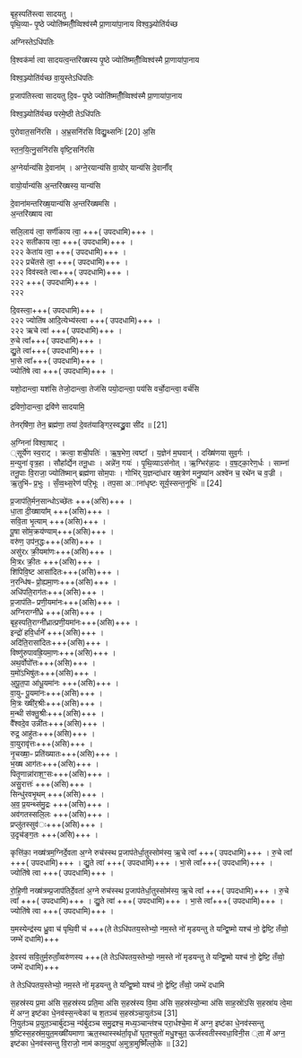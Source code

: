




बृह॒स्पति॑स्त्वा सादयतु ।  
पृथि॒व्याᳶ पृ॒ष्ठे ज्योति॑ष्मतीँ॒व्विश्व॑स्मै
प्रा॒णाया॑पा॒नाय
विश्व॒ञ्ज्योति॑र्यच्छ

अग्निस्तेऽधि॑पतिः

वि॒श्वक॑र्मा त्वा सादयत्व॒न्तरि॑ख्षस्य पृ॒ष्ठे
ज्योति॑ष्मतीँ॒व्विश्व॑स्मै प्रा॒णाया॑पा॒नाय

विश्व॒ञ्ज्योति॑र्यच्छ
वा॒युस्तेऽधि॑पतिः

प्र॒जाप॑तिस्त्वा सादयतु दि॒वᳶ पृ॒ष्ठे
ज्योति॑ष्मतीँ॒व्विश्व॑स्मै प्रा॒णाया॑पा॒नाय

विश्व॒ञ्ज्योति॑र्यच्छ
परमे॒ष्ठी तेऽधि॑पतिः

पुरोवात॒सनि॑रसि ।
अ॒भ्र॒सनि॑रसि
विद्यु॒थ्सनिः॑ [20] अ॒सि

स्त॒न॒यि॒त्नु॒सनि॑रसि
वृष्टि॒सनि॑रसि


अ॒ग्नेर्यान्य॑सि दे॒वाना॑म् ।
अग्ने॒रयान्य॑सि वा॒योर्
यान्य॑सि दे॒वानाँ᳚व्

वायो॒र्यान्य॑सि
अ॒न्तरि॑ख्षस्य॒ यान्य॑सि

दे॒वाना॑मन्तरिख्ष॒यान्य॑सि
अ॒न्तरि॑ख्षमसि  ।  
अ॒न्तरि॑ख्षाय त्वा


सलि॒लाय॑ त्वा॒
सर्णी॑काय त्वा॒ +++( उपदधामि)+++ ।   
२२२
सती॑काय त्वा॒ +++( उपदधामि)+++ ।   
२२२
केता॑य त्वा॒ +++( उपदधामि)+++ ।   
२२२
प्रचे॑तसे त्वा॒ +++( उपदधामि)+++ ।   
२२२
विव॑स्वते त्वा+++( उपदधामि)+++ ।   
२२२
+++( उपदधामि)+++ ।   
२२२

दि॒वस्त्वा॒+++( उपदधामि)+++ ।   
२२२
ज्योति॑ष आदि॒त्येभ्य॑स्त्वा +++( उपदधामि)+++ ।   
२२२
ऋचे त्वा॑ +++( उपदधामि)+++ ।   
रु॒चे त्वा᳚+++( उपदधामि)+++ ।   
द्यु॒ते त्वा॑+++( उपदधामि)+++ ।   
भा॒से त्वा᳚+++( उपदधामि)+++ ।   
ज्योति॑षे त्वा +++( उपदधामि)+++ ।   

यशो॒दान्त्वा॒ यश॑सि
तेजो॒दान्त्वा॒ तेज॑सि
पयो॒दान्त्वा॒ पय॑सि
वर्चो॒दान्त्वा॒ वर्च॑सि

द्रविणो॒दान्त्वा॒ द्रवि॑णे सादयामि॒

तेनर्‌षि॑णा॒ तेन॒ ब्रह्म॑णा॒ तया॑ दे॒वत॑याङ्गिर॒स्वद्ध्रु॒वा सी॑द ॥   [21]  














अ॒ग्निना॑ विश्वा॒षाट्  ।  
्सूर्ये॑ण स्व॒राट्  ।
क्रत्वा॒ शची॒पतिः॑ ।
ऋ॒ष॒भेण॒ त्वष्टा᳚ ।
य॒ज्ञेन॑ म॒घवान्॑ ।
दख्षि॑णया सुव॒र्गः ।  
म॒न्युना॑ वृत्र॒हा ।
सौहा᳚र्द्येन तनू॒धाः ।
अन्ने॑न॒ गयः॑ ।
पृ॒थि॒व्याऽस॑नोत् ।
ऋ॒ग्भिर॑न्ना॒दः ।
व॒ष॒ट्का॒रेण॒र्धः ।
साम्ना॑  तनू॒पाः
वि॒राजा॒ ज्योति॑ष्मान्
ब्रह्म॑णा सोम॒पाः ।
गोभि॑र् य॒ज्ञन्दा॑धार
ख्ष॒त्रेण॑ मनु॒ष्या॑न
अश्वे॑न च॒ रथे॑न च व॒ज्री ।
ऋ॒तुभि॑ᳶ प्र॒भुः ।
सँ॒व्व॒थ्स॒रेण॑ परि॒भूः ।
तप॒सा अाना॑धृष्टः
सूर्य॒स्सन्त॒नूभिः॑ ॥   [24]  

प्र॒जाप॑ति॒र्मन॒सान्धोऽच्छे॑तः  +++(असि)+++ ।  
धा॒ता दी॒ख्षाया᳚म् +++(असि)+++ ।  
सवि॒ता भृ॒त्याम् +++(असि)+++ ।  
पू॒षा सो॑म॒क्रय॑ण्याम्+++(असि)+++ ।  
वरु॑ण॒ उप॑न॒द्धः+++(असि)+++ ।  
असु॑रᳵ क्री॒यमा॑णः+++(असि)+++ ।  
मि॒त्रᳵ क्री॒तः +++(असि)+++ ।  
शि॑पिवि॒ष्ट आसा॑दितः+++(असि)+++ ।  
न॒रन्धि॑षᳶ प्रो॒ह्यमा॒णः+++(असि)+++ ।  
अधि॑पति॒राग॑तः+++(असि)+++ ।  
प्र॒जाप॑तिᳶ प्रणी॒यमा॑नः+++(असि)+++ ।  
अग्निराग्नी᳚ध्रे +++(असि)+++ ।  
बृह॒स्पति॒राग्नी᳚ध्रात्प्रणी॒यमा॑नः+++(असि)+++ ।  
इन्द्रो॑  हवि॒र्धाने᳚ +++(असि)+++ ।  
अदि॑ति॒रासा॑दितः+++(असि)+++ ।  
विष्णु॑रुपावह्रि॒यमा॒णः+++(असि)+++ ।  
अथ॒र्वोपो᳚त्तः+++(असि)+++ ।  
य॒मो॑ऽभिषु॑तः+++(असि)+++ ।  
अ॒पू॒त॒पा आ॑धू॒यमा॑नः +++(असि)+++ ।  
वा॒युᳶ पू॒यमा॑नः+++(असि)+++ ।  
मि॒त्रः ख्षी॑र॒श्रीः+++(असि)+++ ।  
म॒न्थी स॑क्तु॒श्रीः+++(असि)+++ ।  
वै᳚श्वदे॒व उन्नी॑तः+++(असि)+++ ।  
रुद्र॒ आहु॑तः+++(असि)+++ ।  
वा॒युरावृ॑त्तः+++(असि)+++ ।  
नृ॒चख्षा॒ᳶ प्रति॑ख्यातः+++(असि)+++ ।  
भ॒ख्ष आग॑तः+++(असि)+++ ।  
पितृ॒णान्ना॑राश॒ꣳ॒सः+++(असि)+++ ।  
असु॒रात्तः॑ +++(असि)+++ ।  
सिन्धु॑रवभृ॒थम् +++(असि)+++ ।  
अ॒व॒ प्र॒यन्थ्स॑मु॒द्रः +++(असि)+++ ।  
अव॑गतस्सलि॒लः +++(असि)+++ ।  
प्रप्लु॑तस्सुव॑ः+++(असि)+++ ।  
उ॒दृच॑ङ्ग॒तः +++(असि)+++ ।  


कृत्ति॑का॒ नख्ष॑त्रम॒ग्निर्दे॒वता अ॒ग्ने रुच॑स्स्थ प्र॒जाप॑तेर्धा॒तुस्सोम॑स्य॒
ऋ॒चे त्वा᳚ +++( उपदधामि)+++ । रु॒चे त्वा᳚ +++( उपदधामि)+++ ।
द्यु॒ते त्वा॑ +++( उपदधामि)+++ ।  भा॒से त्वा᳚+++( उपदधामि)+++ । ज्योति॑षे त्वा +++( उपदधामि)+++ ।

 रो॒हि॒णी नख्ष॑त्रम्प्र॒जाप॑तिर्दे॒वता॑ अ॒ग्ने रुच॑स्स्थ प्र॒जाप॑तेर्धा॒तुस्सोम॑स्य॒
ऋ॒चे त्वा᳚ +++( उपदधामि)+++ । रु॒चे त्वा᳚ +++( उपदधामि)+++ ।
द्यु॒ते त्वा॑ +++( उपदधामि)+++ ।  भा॒से त्वा᳚+++( उपदधामि)+++ । ज्योति॑षे त्वा +++( उपदधामि)+++ ।








य॒मस्येन्द्र॑स्य ध्रु॒वा च॑ पृथि॒वी च॑ +++(ते तेऽधि॑पतय॒स्तेभ्यो॒ नम॒स्ते नो॑ मृडयन्तु
ते यन्द्वि॒ष्मो यश्च॑ नो॒ द्वेष्टि॒ तँव्वो॒ जम्भे॑ दधामि)+++

दे॒वस्य॑ सवि॒तुर्म॒रुताँ॒व्वरु॑णस्य +++(ते तेऽधि॑पतय॒स्तेभ्यो॒ नम॒स्ते नो॑ मृडयन्तु
ते यन्द्वि॒ष्मो यश्च॑ नो॒ द्वेष्टि॒ तँव्वो॒ जम्भे॑ दधामि)+++





ते तेऽधि॑पतय॒स्तेभ्यो॒ नम॒स्ते नो॑ मृडयन्तु
ते यन्द्वि॒ष्मो यश्च॑ नो॒ द्वेष्टि॒ तँव्वो॒ जम्भे॑ दधामि

स॒हस्र॑स्य प्र॒मा अ॑सि
स॒हस्र॑स्य प्रति॒मा अ॑सि
स॒हस्र॑स्य वि॒मा अ॑सि
स॒हस्र॑स्यो॒न्मा अ॑सि
साह॒स्रो॑ऽसि
स॒हस्रा॑य त्वे॒मा मे॑ अग्न॒ इष्ट॑का धे॒नव॑स्स॒न्त्वेका॑ च श॒तञ्च॑ स॒हस्र॑ञ्चा॒युत॑ञ्च [31]  
नि॒युत॑ञ्च प्र॒युत॒ञ्चार्बु॑दञ्च॒ न्य॑र्बुदञ्च समु॒द्रश्च॒ मध्य॒ञ्चान्त॑श्च परा॒र्धश्चे॒मा मे॑ अग्न॒ इष्ट॑का धे॒नव॑स्सन्तु
ष॒ष्टिस्स॒हस्र॑म॒युत॒मख्षी॑यमाणा ऋत॒स्थास्स्थ॑र्ता॒वृधो॑ घृत॒श्चुतो॑ मधु॒श्चुत॒ ऊर्ज॑स्वतीस्स्वधा॒विनी॒स
्ता मे॑ अग्न॒ इष्ट॑का धे॒नव॑स्सन्तु
वि॒राजो॒ नाम॑ काम॒दुघा॑ अ॒मुत्रा॒मुष्मिँ॑ल्लो॒के ॥   [32]  
